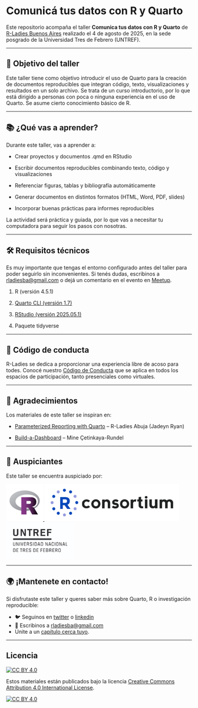 # Comunicá tus datos con R y Quarto

Este repositorio acompaña el taller **Comunica tus datos con R y Quarto** de [R-Ladies Buenos Aires](https://rladiesba.netlify.app/) realizado el 4 de agosto de 2025, en la sede posgrado de la Universidad Tres de Febrero (UNTREF).

------------------------------------------------------------------------

## 🎯 Objetivo del taller

Este taller tiene como objetivo introducir el uso de Quarto para la creación de documentos reproducibles que integran código, texto, visualizaciones y resultados en un solo archivo. Se trata de un curso introductorio, por lo que está dirigido a personas con poca o ninguna experiencia en el uso de Quarto. Se asume cierto conocimiento básico de R.

------------------------------------------------------------------------

## 📚 ¿Qué vas a aprender?

Durante este taller, vas a aprender a:

-   Crear proyectos y documentos .qmd en RStudio

-   Escribir documentos reproducibles combinando texto, código y visualizaciones

-   Referenciar figuras, tablas y bibliografía automáticamente

-   Generar documentos en distintos formatos (HTML, Word, PDF, slides)

-   Incorporar buenas prácticas para informes reproducibles

La actividad será práctica y guiada, por lo que vas a necesitar tu computadora para seguir los pasos con nosotras.

------------------------------------------------------------------------

## 🛠 Requisitos técnicos

Es muy importante que tengas el entorno configurado antes del taller para poder seguirlo sin inconvenientes. Si tenés dudas, escribinos a [rladiesba\@gmail.com](mailto:rladiesba@gmail.com) o dejá un comentario en el evento en [Meetup](https://www.meetup.com/rladies-buenos-aires/events/310087336/).

1.  R (versión 4.5.1)

2.  [Quarto CLI (versión 1.7)](https://quarto.org/docs/download/)

3.  [RStudio (versión 2025.05.1)](https://posit.co/download/rstudio-desktop/)

4.  Paquete tidyverse

------------------------------------------------------------------------

## 🤝 Código de conducta

R-Ladies se dedica a proporcionar una experiencia libre de acoso para todes. Conocé nuestro [Código de Conducta](https://github.com/rladies/.github/blob/master/CODE_OF_CONDUCT.md#spanish) que se aplica en todos los espacios de participación, tanto presenciales como virtuales.

------------------------------------------------------------------------

## 🙌 Agradecimientos

Los materiales de este taller se inspiran en:

-   [Parameterized Reporting with Quarto](https://github.com/jadeynryan/parameterized-quarto-workshop) – R-Ladies Abuja (Jadeyn Ryan)

-   [Build-a-Dashboard](https://posit-conf-2024.github.io/quarto-dashboards/) – Mine Çetinkaya-Rundel

------------------------------------------------------------------------

## 💜 Auspiciantes

Este taller se encuentra auspiciado por:

<p>
  <a href="https://rladies.org/">
    <img src="img/rladies-logo.png" width="100">
  </a>

  <a href="https://r-consortium.org/">
    <img src="img/rconsortium.png" width="366">
  </a>

  <img src="img/untref.png" width="185">
</p>

------------------------------------------------------------------------

## 🌍 ¡Mantenete en contacto!

Si disfrutaste este taller y queres saber más sobre Quarto, R o investigación reproducible:

-   🐦 Seguinos en [twitter](https://x.com/RLadiesBA) o [linkedin](https://www.linkedin.com/company/105812527/)
-   💌 Escribinos a [rladiesba\@gmail.com](mailto:rladiesba@gmail.com)
-   Unite a un [capítulo cerca tuyo](https://rladies.org/).

------------------------------------------------------------------------

## Licencia

[![CC BY 4.0][cc-by-shield]][cc-by]

Estos materiales están publicados bajo la licencia
[Creative Commons Attribution 4.0 International License][cc-by].

[![CC BY 4.0][cc-by-image]][cc-by]

[cc-by]: http://creativecommons.org/licenses/by/4.0/
[cc-by-image]: https://i.creativecommons.org/l/by/4.0/88x31.png
[cc-by-shield]: https://img.shields.io/badge/License-CC%20BY%204.0-lightgrey.svg

